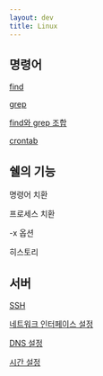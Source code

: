 ```yaml
---
layout: dev
title: Linux
---
```

## 명령어

[find](./command/find)

[grep](./command/grep)

[find와 grep 조합](./command/find와-grep-조합)

[crontab](./command/crontab)

<!-- 
## 유닉스 파워 툴

[who](who)

[cut](cut)

[sort](sort)

[comm](comm)
-->

## 쉘의 기능

명령어 치환

프로세스 치환

-x 옵션

히스토리

## 서버

[SSH](SSH(Linux))

[네트워크 인터페이스 설정](네트워크-인터페이스-설정(Linux))

[DNS 설정](DNS-설정(Linux))

[시간 설정](시간-설정(Linux))